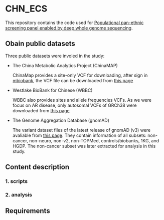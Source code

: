 # CHN_ECS

This repository contains the code used for [Populational pan-ethnic screening panel enabled by deep whole genome sequencing]().

## Obain public datasets

Three public datasets were involed in the study:

- The China Metabolic Analytics Project (ChinaMAP)

    ChinaMap provides a site-only VCF for downloading, after sign in [mbiobank](http://www.mbiobank.com/), the VCF file can be downloaded from [this page](http://www.mbiobank.com/download/)

- Westlake BioBank for Chinese (WBBC)

    WBBC also provides sites and allele frequencies VCFs. As we were focus on AR disease, only autosomal VCFs of GRCh38 were downloaded from [this page](https://wbbc.westlake.edu.cn/downloads.html)

- The Genome Aggregation Database (gnomAD)

    The variant dataset files of the latest release of gnomAD (v3) were avaliable from [this page](http://www.gnomad-sg.org/downloads#v3-variants). They contain information of all subsets: non-cancer, non-neuro, non-v2, non-TOPMed, controls/biobanks, 1KG, and HGDP. The non-cancer subset was later extracted for analysis in this study.

## Content description

### 1. **scripts**

### 2. **analysis**

## Requirements